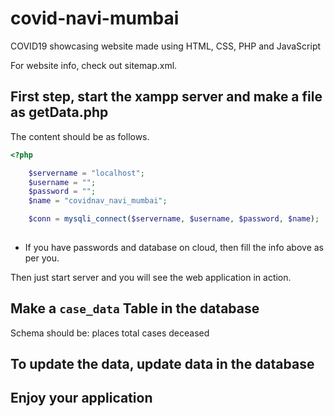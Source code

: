 # covid-navi-mumbai

COVID19 showcasing website made using HTML, CSS, PHP and JavaScript 

For website info, check out sitemap.xml.

## First step, start the xampp server and make a file as getData.php

The content should be as follows.

```php
<?php

    $servername = "localhost";
    $username = "";
    $password = "";
    $name = "covidnav_navi_mumbai";

    $conn = mysqli_connect($servername, $username, $password, $name);
        
```

* If you have passwords and database on cloud, then fill the info above as per you.

Then just start server and you will see the web application in action.

## Make a `case_data` Table in the database

Schema should be:
places
total cases
deceased

## To update the data, update data in the database

## Enjoy your application
